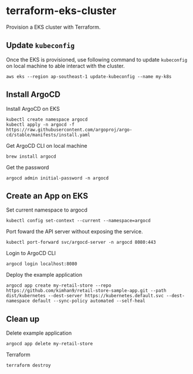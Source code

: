 # terraform-eks-cluster

Provision a EKS cluster with Terraform.

## Update `kubeconfig`

Once the EKS is provisioned, use following command to update `kubeconfig` on local machine to able interact with the cluster.
```
aws eks --region ap-southeast-1 update-kubeconfig --name my-k8s
```

## Install ArgoCD

Install ArgoCD on EKS
```
kubectl create namespace argocd
kubectl apply -n argocd -f https://raw.githubusercontent.com/argoproj/argo-cd/stable/manifests/install.yaml
```

Get ArgoCD CLI on local machine
```
brew install argocd
```

Get the password
```
argocd admin initial-password -n argocd
```

## Create an App on EKS

Set current namespace to argocd
```
kubectl config set-context --current --namespace=argocd
```

Port foward the API server without exposing the service.
```
kubectl port-forward svc/argocd-server -n argocd 8080:443
```

Login to ArgoCD CLI
```
argocd login localhost:8080
```

Deploy the example application
```
argocd app create my-retail-store --repo https://github.com/kimhan9/retail-store-sample-app.git --path dist/kubernetes --dest-server https://kubernetes.default.svc --dest-namespace default --sync-policy automated --self-heal
```

## Clean up

Delete example application
```
argocd app delete my-retail-store
```

Terraform
```
terraform destroy
```